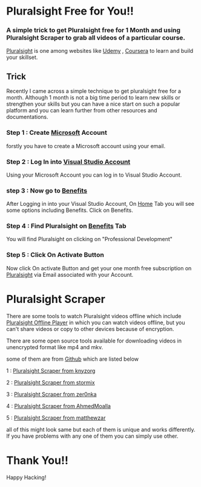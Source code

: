 # Pluralsight Free for You!!
### A simple trick to get Pluralsight free for 1 Month and using Pluralsight Scraper to grab all videos of a particular course.

[Pluralsight](https://www.pluralsight.com) is one among websites like [Udemy](https://www.udemy.com/) , [Coursera](https://www.coursera.org) to learn and build your skillset. 

## Trick
Recently I came across a simple technique to get pluralsight free for a month. Although 1 month is not a big time period to learn new skills or strengthen your skills but you can have a nice start on such a popular platform and you can learn further from other resources and documentations.

### Step 1 : Create [Microsoft](https://www.microsoft.com) Account 

forstly you have to create a Microsoft account using your email.

### Step 2 : Log In into [Visual Studio Account](https://my.visualstudio.com/)

Using your Microsoft Account you can log in to Visual Studio Account.

### step 3 : Now go to [Benefits](https://my.visualstudio.com/Benefits)

After Logging in into your Visual Studio Account, On [Home](https://my.visualstudio.com/) Tab you will see some options including Benefits. Click on Benefits.

### Step 4 : Find Pluralsight on [Benefits](https://my.visualstudio.com/Benefits) Tab

You will find Pluralsight on clicking on "Professional Development"

### Step 5 : Click On Activate Button 

Now click On activate Button and get your one month free subscription on [Pluralsight](https://www.pluralsight.com) via Email associated with your Account.


# Pluralsight Scraper

There are some tools to watch Pluralsight videos offline which include [Pluralsight Offline Player](https://www.pluralsight.com/product/downloads) in which you can watch videos offline, but you can't share videos or copy to other devices because of encryption. 

There are some open source tools available for downloading videos in unencrypted format like mp4 and mkv.

some of them are from [Github](https://github.com/) which are listed below

1 : [Pluralsight Scraper from knyzorg](https://github.com/knyzorg/pluralsight-scraper)

2 : [Pluralsight Scraper from stormix](https://github.com/Stormix/pluralsight_scraper)

3 : [Pluralsight Scraper from zer0nka](https://github.com/zer0nka/pluralsight-scraper)

4 : [Pluralsight Scraper from AhmedMoalla](https://github.com/AhmedMoalla/PluralsightScraper)

5 : [Pluralsight Scraper from matthewzar](https://github.com/matthewzar/pluralsight-scraper)

all of this might look same but each of them is unique and works differently.
If you have problems with any one of them you can simply use other.

# Thank You!!

Happy Hacking!